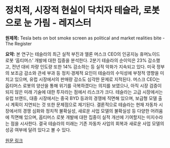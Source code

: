 # 정치적, 시장적 현실이 닥치자 테슬라, 로봇으로 눈 가림  - 레지스터

**원제목:** Tesla bets on bot smoke screen as political and market realities bite - The Register

**요약:** 본 연구는 테슬라의 최근 실적 부진과 엘론 머스크 CEO의 인공지능 휴머노이드 로봇 ‘옵티머스’ 개발에 대한 집중을 분석한다. 2분기 테슬라의 순이익은 23% 감소했고, 전년 대비 차량 인도량 또한 14% 감소하는 등 실적 악화가 지속되고 있다.  미국 정부의 보조금 감소와 관세 부과 등 정치·경제적 요인이 테슬라의 수익성에 부정적 영향을 미치고 있으며,  유럽 시장에서의 판매량 감소도 심각한 문제로 지적된다.  머스크 CEO는 옵티머스 로봇의 양산을 통해 위기를 극복하겠다는 의지를 보였으나, 아직 시장 검증이 되지 않은 미래 기술에 대한 투자라는 점에서  리스크가 크다. 테슬라는 고급 시장에서는 유럽 브랜드, 대중 시장에서는 중국 BYD 등과의 경쟁에 직면해 있으며,  보급형 모델 출시 계획이 지연되는 것 또한 문제점으로 제기된다.  결론적으로 테슬라는 현재 자동차 시장에서의 경쟁 심화와 정치적 불확실성,  새로운 사업 모델의 불확실성 등 다양한 어려움에 직면해 있으며,  옵티머스 로봇 개발에 대한 집중이 실적 개선에 기여할지는 미지수라는 점을 시사한다.  결국 테슬라의 미래는  기존 자동차 사업의 회복과 새로운 사업 모델의 성공 여부에 달려 있다고 볼 수 있다.

[원문 링크](https://www.theregister.com/2025/07/24/opinion_q2_tesla_bets_on_bot_smoke/)
